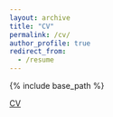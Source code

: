 ```yaml
---
layout: archive
title: "CV"
permalink: /cv/
author_profile: true
redirect_from:
  - /resume
---
```


{% include base_path %}


[CV](file:/files/GaoWayne_CV.pdf)
